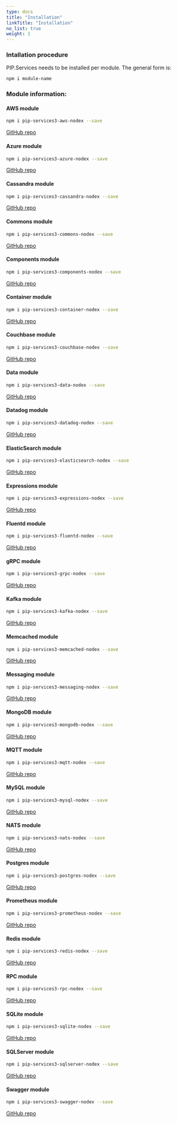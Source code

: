 ```yaml
---
type: docs
title: "Installation"
linkTitle: "Installation" 
no_list: true
weight: 1
---
```


### Intallation procedure

PIP.Services needs to be installed per module. The general form is:

```bash
npm i module-name
```

### Module information:


#### AWS module

```bash
npm i pip-services3-aws-nodex --save
```
[GitHub repo](https://github.com/pip-services3-nodex/pip-services3-aws-nodex)

#### Azure module

```bash
npm i pip-services3-azure-nodex --save
```
[GitHub repo](https://github.com/pip-services3-nodex/pip-services3-azure-nodex)

#### Cassandra module

```bash
npm i pip-services3-cassandra-nodex --save
```
[GitHub repo](https://github.com/pip-services3-nodex/pip-services3-cassandra-nodex)

#### Commons module

```bash
npm i pip-services3-commons-nodex --save
```
[GitHub repo](https://github.com/pip-services3-nodex/pip-services3-commons-nodex)

#### Components module 
```bash
npm i pip-services3-components-nodex --save
```
[GitHub repo](https://github.com/pip-services3-nodex/pip-services3-components-nodex)

#### Container module
```bash
npm i pip-services3-container-nodex --save
```
[GitHub repo](https://github.com/pip-services3-nodex/pip-services3-container-nodex)

#### Couchbase module
```bash
npm i pip-services3-couchbase-nodex --save
```
[GitHub repo](https://github.com/pip-services3-nodex/pip-services3-couchbase-nodex)

#### Data module
```bash
npm i pip-services3-data-nodex --save
```
[GitHub repo](https://github.com/pip-services3-nodex/pip-services3-data-nodex)

#### Datadog module
```bash
npm i pip-services3-datadog-nodex --save
```
[GitHub repo](https://github.com/pip-services3-nodex/pip-services3-datadog-nodex)

#### ElasticSearch module
```bash
npm i pip-services3-elasticsearch-nodex --save
```
[GitHub repo](https://github.com/pip-services3-nodex/pip-services3-elasticsearch-nodex)

#### Expressions module
```bash
npm i pip-services3-expressions-nodex --save
```
[GitHub repo](https://github.com/pip-services3-nodex/pip-services3-expressions-nodex)

#### Fluentd module
```bash
npm i pip-services3-fluentd-nodex --save
```
[GitHub repo](https://github.com/pip-services3-nodex/pip-services3-fluentd-nodex)

#### gRPC module
```bash
npm i pip-services3-grpc-nodex --save
```
[GitHub repo](https://github.com/pip-services3-nodex/pip-services3-grpc-nodex)

#### Kafka module
```bash
npm i pip-services3-kafka-nodex --save
```
[GitHub repo](https://github.com/pip-services3-nodex/pip-services3-kafka-nodex)

#### Memcached module
```bash
npm i pip-services3-memcached-nodex --save
```
[GitHub repo](https://github.com/pip-services3-nodex/pip-services3-memcached-nodex)

#### Messaging module
```bash
npm i pip-services3-messaging-nodex --save
```
[GitHub repo](https://github.com/pip-services3-nodex/pip-services3-messaging-nodex)

#### MongoDB module
```bash
npm i pip-services3-mongodb-nodex --save
```
[GitHub repo](https://github.com/pip-services3-nodex/pip-services3-mongodb-nodex)

#### MQTT module
```bash
npm i pip-services3-mqtt-nodex --save
```
[GitHub repo](https://github.com/pip-services3-nodex/pip-services3-mqtt-nodex)

#### MySQL module
```bash
npm i pip-services3-mysql-nodex --save
```
[GitHub repo](https://github.com/pip-services3-nodex/pip-services3-mysql-nodex)

#### NATS module
```bash
npm i pip-services3-nats-nodex --save
```
[GitHub repo](https://github.com/pip-services3-nodex/pip-services3-nats-nodex)

#### Postgres module
```bash
npm i pip-services3-postgres-nodex --save
```
[GitHub repo](https://github.com/pip-services3-nodex/pip-services3-postgres-nodex)

#### Prometheus module
```bash
npm i pip-services3-prometheus-nodex --save
```
[GitHub repo](https://github.com/pip-services3-nodex/pip-services3-prometheus-nodex)

#### Redis module
```bash
npm i pip-services3-redis-nodex --save
```
[GitHub repo](https://github.com/pip-services3-nodex/pip-services3-redis-nodex)

#### RPC module
```bash
npm i pip-services3-rpc-nodex --save
```
[GitHub repo](https://github.com/pip-services3-nodex/pip-services3-rpc-nodex)

#### SQLite module
```bash
npm i pip-services3-sqlite-nodex --save
```
[GitHub repo](https://github.com/pip-services3-nodex/pip-services3-sqlite-nodex)

#### SQLServer module
```bash
npm i pip-services3-sqlserver-nodex --save
```
[GitHub repo](https://github.com/pip-services3-nodex/pip-services3-sqlserver-nodex)


#### Swagger module
```bash
npm i pip-services3-swagger-nodex --save
```
[GitHub repo](https://github.com/pip-services3-nodex/pip-services3-swagger-nodex)
